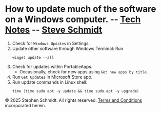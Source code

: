 
# How to update much of the software on a Windows computer. -- [Tech Notes](..) -- [Steve Schmidt](/)

1. Check for `Windows Updates` in Settings.
1. Update other software through Windows Terminal: Run
    ```Batchfile
    winget update --all
    ``` 
1. Check for updates within PortableApps.
    - Occasionally, check for new apps using `Get new apps by title`.
1. Run `Get Updates` in Microsoft Store app.
1. Run update commands in Linux shell:
    ```Shell
    time (time sudo apt -y update && time sudo apt -y upgrade)
    ```

© 2025 Stephen Schmidt.  All rights reserved.  [Terms and Conditions](/terms-and-conditions) incorporated herein.
